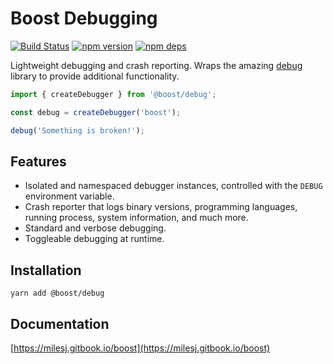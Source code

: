 # Boost Debugging

[![Build Status](https://travis-ci.org/milesj/boost.svg?branch=master)](https://travis-ci.org/milesj/boost)
[![npm version](https://badge.fury.io/js/%40boost%debug.svg)](https://www.npmjs.com/package/@boost/debug)
[![npm deps](https://david-dm.org/milesj/boost.svg?path=packages/debug)](https://www.npmjs.com/package/@boost/debug)

Lightweight debugging and crash reporting. Wraps the amazing
[debug](https://www.npmjs.com/package/debug) library to provide additional functionality.

```ts
import { createDebugger } from '@boost/debug';

const debug = createDebugger('boost');

debug('Something is broken!');
```

## Features

- Isolated and namespaced debugger instances, controlled with the `DEBUG` environment variable.
- Crash reporter that logs binary versions, programming languages, running process, system
  information, and much more.
- Standard and verbose debugging.
- Toggleable debugging at runtime.

## Installation

```
yarn add @boost/debug
```

## Documentation

[https://milesj.gitbook.io/boost](https://milesj.gitbook.io/boost)
